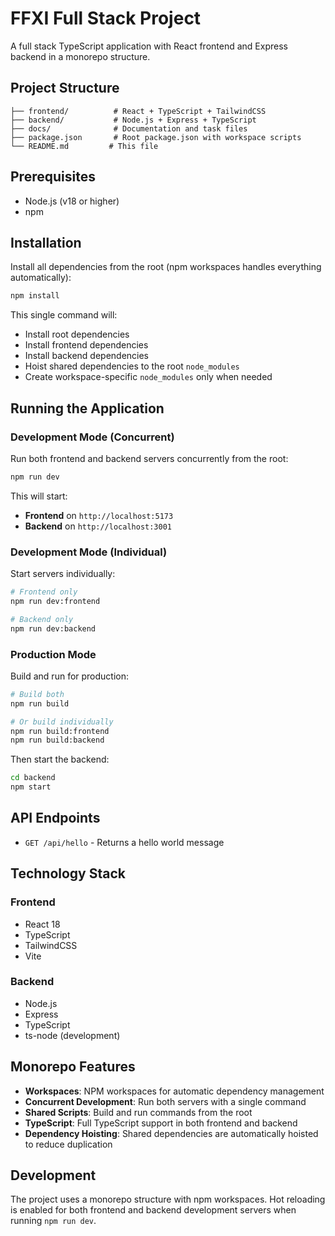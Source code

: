 # FFXI Full Stack Project

A full stack TypeScript application with React frontend and Express backend in a monorepo structure.

## Project Structure

```
├── frontend/          # React + TypeScript + TailwindCSS
├── backend/           # Node.js + Express + TypeScript
├── docs/              # Documentation and task files
├── package.json       # Root package.json with workspace scripts
└── README.md         # This file
```

## Prerequisites

- Node.js (v18 or higher)
- npm

## Installation

Install all dependencies from the root (npm workspaces handles everything automatically):

```bash
npm install
```

This single command will:
- Install root dependencies
- Install frontend dependencies
- Install backend dependencies
- Hoist shared dependencies to the root `node_modules`
- Create workspace-specific `node_modules` only when needed

## Running the Application

### Development Mode (Concurrent)

Run both frontend and backend servers concurrently from the root:

```bash
npm run dev
```

This will start:
- **Frontend** on `http://localhost:5173`
- **Backend** on `http://localhost:3001`

### Development Mode (Individual)

Start servers individually:

```bash
# Frontend only
npm run dev:frontend

# Backend only
npm run dev:backend
```

### Production Mode

Build and run for production:

```bash
# Build both
npm run build

# Or build individually
npm run build:frontend
npm run build:backend
```

Then start the backend:
```bash
cd backend
npm start
```

## API Endpoints

- `GET /api/hello` - Returns a hello world message

## Technology Stack

### Frontend
- React 18
- TypeScript
- TailwindCSS
- Vite

### Backend
- Node.js
- Express
- TypeScript
- ts-node (development)

## Monorepo Features

- **Workspaces**: NPM workspaces for automatic dependency management
- **Concurrent Development**: Run both servers with a single command
- **Shared Scripts**: Build and run commands from the root
- **TypeScript**: Full TypeScript support in both frontend and backend
- **Dependency Hoisting**: Shared dependencies are automatically hoisted to reduce duplication

## Development

The project uses a monorepo structure with npm workspaces. Hot reloading is enabled for both frontend and backend development servers when running `npm run dev`.